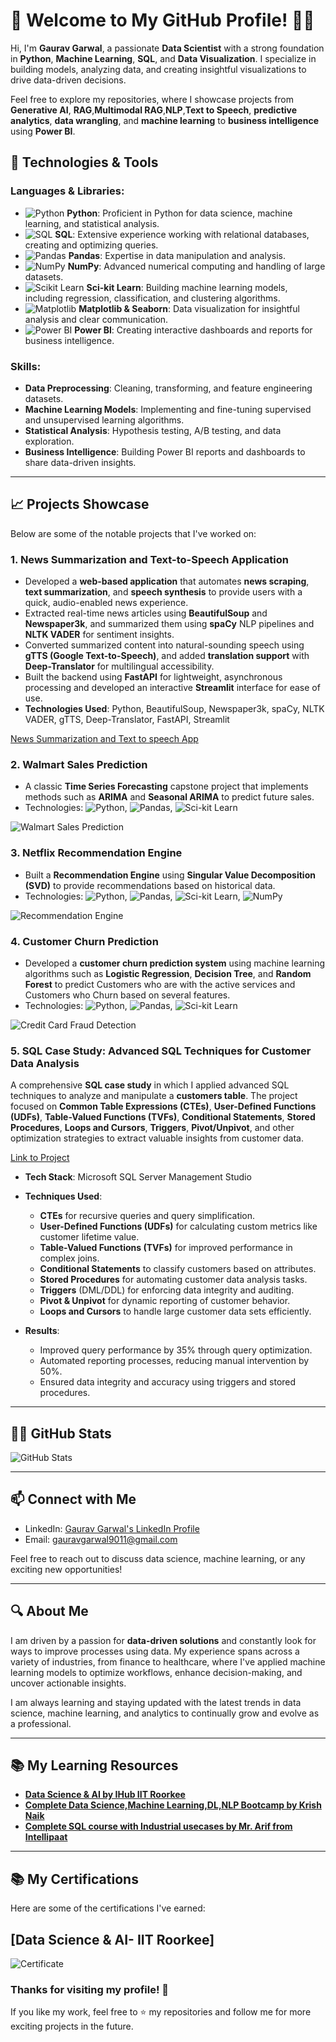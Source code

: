 # 🚀 Welcome to My GitHub Profile! 👨‍💻

Hi, I'm **Gaurav Garwal**, a passionate **Data Scientist** with a strong foundation in **Python**, **Machine Learning**, **SQL**, and **Data Visualization**. I specialize in building models, analyzing data, and creating insightful visualizations to drive data-driven decisions.

Feel free to explore my repositories, where I showcase projects from **Generative AI**, **RAG**,**Multimodal RAG**,**NLP**,**Text to Speech**, **predictive analytics**, **data wrangling**, and **machine learning** to **business intelligence** using **Power BI**.

## 🔧 Technologies & Tools

### Languages & Libraries:
- ![Python](https://img.shields.io/badge/Python-3776AB?style=flat&logo=python&logoColor=white) **Python**: Proficient in Python for data science, machine learning, and statistical analysis.
- ![SQL](https://img.shields.io/badge/SQL-4479A1?style=flat&logo=sql&logoColor=white) **SQL**: Extensive experience working with relational databases, creating and optimizing queries.
- ![Pandas](https://img.shields.io/badge/Pandas-150458?style=flat&logo=pandas&logoColor=white) **Pandas**: Expertise in data manipulation and analysis.
- ![NumPy](https://img.shields.io/badge/NumPy-013243?style=flat&logo=numpy&logoColor=white) **NumPy**: Advanced numerical computing and handling of large datasets.
- ![Scikit Learn](https://img.shields.io/badge/Sci--kit%20Learn-F7931E?style=flat&logo=scikit-learn&logoColor=white) **Sci-kit Learn**: Building machine learning models, including regression, classification, and clustering algorithms.
- ![Matplotlib](https://img.shields.io/badge/Matplotlib-11557C?style=flat&logo=matplotlib&logoColor=white) **Matplotlib & Seaborn**: Data visualization for insightful analysis and clear communication.
- ![Power BI](https://img.shields.io/badge/Power%20BI-F2C811?style=flat&logo=power-bi&logoColor=black) **Power BI**: Creating interactive dashboards and reports for business intelligence.

### Skills:
- **Data Preprocessing**: Cleaning, transforming, and feature engineering datasets.
- **Machine Learning Models**: Implementing and fine-tuning supervised and unsupervised learning algorithms.
- **Statistical Analysis**: Hypothesis testing, A/B testing, and data exploration.
- **Business Intelligence**: Building Power BI reports and dashboards to share data-driven insights.

---

## 📈 Projects Showcase

Below are some of the notable projects that I've worked on:

### 1. **News Summarization and Text-to-Speech Application**
- Developed a **web-based application** that automates **news scraping**, **text summarization**, and **speech synthesis** to provide users with a quick, audio-enabled news experience.  
- Extracted real-time news articles using **BeautifulSoup** and **Newspaper3k**, and summarized them using **spaCy** NLP pipelines and **NLTK VADER** for sentiment insights.  
- Converted summarized content into natural-sounding speech using **gTTS (Google Text-to-Speech)**, and added **translation support** with **Deep-Translator** for multilingual accessibility.  
- Built the backend using **FastAPI** for lightweight, asynchronous processing and developed an interactive **Streamlit** interface for ease of use.  
- **Technologies Used**: Python, BeautifulSoup, Newspaper3k, spaCy, NLTK VADER, gTTS, Deep-Translator, FastAPI, Streamlit  

[News Summarization and Text to speech App](https://github.com/gauravgarwal9011/News-App) 


### 2. **Walmart Sales Prediction**
- A classic **Time Series Forecasting** capstone project that implements methods such as **ARIMA** and **Seasonal ARIMA** to predict future sales.
- Technologies: ![Python](https://img.shields.io/badge/Python-3776AB?style=flat&logo=python&logoColor=white), ![Pandas](https://img.shields.io/badge/Pandas-150458?style=flat&logo=pandas&logoColor=white), ![Sci-kit Learn](https://img.shields.io/badge/Sci--kit%20Learn-F7931E?style=flat&logo=scikit-learn&logoColor=white)

![Walmart Sales Prediction](https://github.com/gauravgarwal9011/Walmart-sales-time-series)

### 3. **Netflix Recommendation Engine**
- Built a **Recommendation Engine** using **Singular Value Decomposition (SVD)** to provide recommendations based on historical data.
- Technologies: ![Python](https://img.shields.io/badge/Python-3776AB?style=flat&logo=python&logoColor=white), ![Pandas](https://img.shields.io/badge/Pandas-150458?style=flat&logo=pandas&logoColor=white), ![Sci-kit Learn](https://img.shields.io/badge/Sci--kit%20Learn-F7931E?style=flat&logo=scikit-learn&logoColor=white), ![NumPy](https://img.shields.io/badge/NumPy-013243?style=flat&logo=numpy&logoColor=white)

![Recommendation Engine](https://github.com/gauravgarwal9011/Netflix-Recommendation-system)

### 4. **Customer Churn Prediction**
- Developed a **customer churn prediction system** using machine learning algorithms such as **Logistic Regression**, **Decision Tree**, and **Random Forest** to predict Customers who are with the active services and Customers who Churn based on several features.
- Technologies: ![Python](https://img.shields.io/badge/Python-3776AB?style=flat&logo=python&logoColor=white), ![Pandas](https://img.shields.io/badge/Pandas-150458?style=flat&logo=pandas&logoColor=white), ![Sci-kit Learn](https://img.shields.io/badge/Sci--kit%20Learn-F7931E?style=flat&logo=scikit-learn&logoColor=white)

![Credit Card Fraud Detection](https://github.com/gauravgarwal9011/Customer-Churn-Prediction)

### 5. **SQL Case Study: Advanced SQL Techniques for Customer Data Analysis**  
   A comprehensive **SQL case study** in which I applied advanced SQL techniques to analyze and manipulate a **customers table**. The project focused on **Common Table Expressions (CTEs)**, **User-Defined Functions (UDFs)**, **Table-Valued Functions (TVFs)**, **Conditional Statements**, **Stored Procedures**, **Loops and Cursors**, **Triggers**, **Pivot/Unpivot**, and other optimization strategies to extract valuable insights from customer data.

   [Link to Project](https://github.com/gauravgarwal9011/SQL-Case-Study)

   - **Tech Stack**: Microsoft SQL Server Management Studio
   - **Techniques Used**:
     - **CTEs** for recursive queries and query simplification.
     - **User-Defined Functions (UDFs)** for calculating custom metrics like customer lifetime value.
     - **Table-Valued Functions (TVFs)** for improved performance in complex joins.
     - **Conditional Statements** to classify customers based on attributes.
     - **Stored Procedures** for automating customer data analysis tasks.
     - **Triggers** (DML/DDL) for enforcing data integrity and auditing.
     - **Pivot & Unpivot** for dynamic reporting of customer behavior.
     - **Loops and Cursors** to handle large customer data sets efficiently.
   
   - **Results**:
     - Improved query performance by 35% through query optimization.
     - Automated reporting processes, reducing manual intervention by 50%.
     - Ensured data integrity and accuracy using triggers and stored procedures.

---

## 🧑‍💻 GitHub Stats

![GitHub Stats](https://github-readme-stats.vercel.app/api?username=gauravgarwal9011&show_icons=true&hide_title=true&count_private=true&hide=prs&theme=radical)

---

## 📫 Connect with Me

- LinkedIn: [Gaurav Garwal's LinkedIn Profile](https://www.linkedin.com/in/gaurav-garwal-59113788)
- Email: [gauravgarwal9011@gmail.com](mailto:gauravgarwal9011@gmail.com)

Feel free to reach out to discuss data science, machine learning, or any exciting new opportunities!

---

## 🔍 About Me

I am driven by a passion for **data-driven solutions** and constantly look for ways to improve processes using data. My experience spans across a variety of industries, from finance to healthcare, where I've applied machine learning models to optimize workflows, enhance decision-making, and uncover actionable insights.

I am always learning and staying updated with the latest trends in data science, machine learning, and analytics to continually grow and evolve as a professional.

---

## 📚 My Learning Resources

- **[Data Science & AI by IHub IIT Roorkee](https://intellipaat.com/epgc-data-science-ai-ihubds-iit-roorkee/)**
- **[Complete Data Science,Machine Learning,DL,NLP Bootcamp by Krish Naik](https://www.udemy.com/course/complete-machine-learning-nlp-bootcamp-mlops-deployment/?couponCode=24T5MT071025)**
- **[Complete SQL course with Industrial usecases by Mr. Arif from Intellipaat](https://www.youtube.com/watch?v=R2fQ5-PMju0&t=33381s)**

---
## 📚 My Certifications

Here are some of the certifications I've earned:

## [Data Science & AI- IIT Roorkee]
![Certificate](https://github.com/gauravgarwal9011/Certifications/blob/main/IIT%20Roorkie%20DS%20and%20AI%20Certificate.jpg)


### Thanks for visiting my profile! 👋

If you like my work, feel free to ⭐️ my repositories and follow me for more exciting projects in the future.
